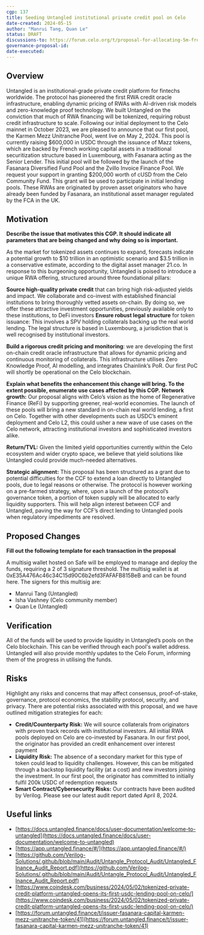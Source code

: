 ```yaml
---
cgp: 137
title: Seeding Untangled institutional private credit pool on Celo 
date-created: 2024-05-15
author: "Manrui Tang, Quan Le"
status: DRAFT
discussions-to: https://forum.celo.org/t/proposal-for-allocating-5m-from-the-celo-community-fund-to-rwa-lending-pools-with-untangled-protocol/6100
governance-proposal-id:
date-executed:
---
```


## Overview
Untangled is an institutional-grade private credit platform for fintechs worldwide. The protocol has pioneered the first RWA credit oracle infrastructure, enabling dynamic pricing of RWAs with AI-driven risk models and zero-knowledge proof technology. We built Untangled on the conviction that much of RWA financing will be tokenized, requiring robust credit infrastructure to scale.
Following our initial deployment to the Celo mainnet in October 2023, we are pleased to announce that our first pool, the Karmen Mezz Unitranche Pool, went live on May 2, 2024. This pool is currently raising $600,000 in USDC through the issuance of Mazz tokens, which are backed by French working capital assets in a traditional securitization structure based in Luxembourg, with Fasanara acting as the Senior Lender.
This initial pool will be followed by the launch of the Fasanara Diversified Fund Pool and the Zvillo Invoice Finance Pool.
We request your support in granting $200,000 worth of cUSD from the Celo Community Fund. This grant will be used to participate in initial lending pools. These RWAs are originated by proven asset originators who have already been funded by Fasanara, an institutional asset manager regulated by the FCA in the UK.

## Motivation 
**Describe the issue that motivates this CGP. It should indicate all parameters that are being changed and why doing so is important.**

As the market for tokenized assets continues to expand, forecasts indicate a potential growth to $10 trillion in an optimistic scenario and $3.5 trillion in a conservative estimate, according to the digital asset manager 21.co. In response to this burgeoning opportunity, Untangled is poised to introduce a unique RWA offering, structured around three foundational pillars:

**Source high-quality private credit** that can bring high risk-adjusted yields and impact. We collaborate and co-invest with established financial institutions to bring thoroughly vetted assets on-chain. By doing so, we offer these attractive investment opportunities, previously available only to these institutions, to DeFi investors
**Ensure robust legal structure** for token issuance: This involves a SPV holding collaterals backing up the real world lending. The legal structure is based in Luxembourg, a jurisdiction that is well recognised by institutional investors. 

**Build a rigorous credit pricing and monitoring**: we are developing the first on-chain credit oracle infrastructure that allows for dynamic pricing and continuous monitoring of collaterals. This infrastructure utilises Zero Knowledge Proof, AI modelling, and integrates Chainlink’s PoR. Our first PoC will shortly be operational on the Celo blockchain.

**Explain what benefits the enhancement this change will bring. To the extent possible, enumerate use cases affected by this CGP.**
**Network growth:** Our proposal aligns with Celo’s vision as the home of Regenerative Finance (ReFi) by supporting greener, real-world economies. The launch of these pools will bring a new standard in on-chain real world lending, a first on Celo. Together with other developments such as USDC’s eminent deployment and Celo L2, this could usher a new wave of use cases on the Celo network, attracting institutional investors and sophisticated investors alike.

**Return/TVL:** Given the limited yield opportunities currently within the Celo ecosystem and wider crypto space, we believe that yield solutions like Untangled could provide much-needed alternatives. 

**Strategic alignment:** This proposal has been structured as a grant due to potential difficulties for the CCF to extend a loan directly to Untangled pools, due to legal reasons or otherwise. The protocol is however working on a pre-farmed strategy, where, upon a launch of the protocol’s governance token, a portion of token supply will be allocated to early liquidity supporters. This will help align interest between CCF and Untangled, paving the way for CCF’s direct lending to Untangled pools when regulatory impediments are resolved. 
## Proposed Changes
**Fill out the following template for each transaction in the proposal**

A multisig wallet hosted on Safe will be employed to manage and deploy the funds, requiring a 2 of 3 signature threshold. The multisig wallet is at 0xE35A476Ac46c34C15d90C6b2efd3FAFAFB815BeB and can be found here. The signers for this multisig are:
- Manrui Tang (Untangled)
- Isha Vashney (Celo community member)
- Quan Le (Untangled)
## Verification
All of the funds will be used to provide liquidity in Untangled’s pools on the Celo blockchain. This can be verified through each pool's wallet address. Untangled will also provide monthly updates to the Celo Forum, informing them of the progress in utilising the funds.
## Risks
Highlight any risks and concerns that may affect consensus, proof-of-stake, governance, protocol economics, the stability protocol, security, and privacy.
There are potential risks associated with this proposal, and we have outlined mitigation strategies for each:
- **Credit/Counterparty Risk:** We will source collaterals from originators with proven track records with institutional investors. All initial RWA pools deployed on Celo are co-invested by Fasanara. In our first pool, the originator has provided an credit enhancement over interest payment
- **Liquidity Risk:** The absence of a secondary market for this type of token could lead to liquidity challenges. However, this can be mitigated through a backstop liquidity facility (at a cost) and new investors joining the investment. In our first pool, the originator has committed to initially fulfil 200k USDC of redemption requests
- **Smart Contract/Cybersecurity Risks:** Our contracts have been audited by Verilog. Please see our latest audit report dated April 8, 2024.

## Useful links 
- [https://docs.untangled.finance/docs/user-documentation/welcome-to-untangled](https://docs.untangled.finance/docs/user-documentation/welcome-to-untangled)
- [https://app.untangled.finance/#/](https://app.untangled.finance/#/)
- [https://github.com/Verilog-Solutions/.github/blob/main/Audit/Untangle_Protocol_Audit/Untangled_FInance_Audit_Report.pdf](https://github.com/Verilog-Solutions/.github/blob/main/Audit/Untangle_Protocol_Audit/Untangled_FInance_Audit_Report.pdf)
- [https://www.coindesk.com/business/2024/05/02/tokenized-private-credit-platform-untangled-opens-its-first-usdc-lending-pool-on-celo/](https://www.coindesk.com/business/2024/05/02/tokenized-private-credit-platform-untangled-opens-its-first-usdc-lending-pool-on-celo/)
- [https://forum.untangled.finance/t/issuer-fasanara-capital-karmen-mezz-unitranche-token/41](https://forum.untangled.finance/t/issuer-fasanara-capital-karmen-mezz-unitranche-token/41)

